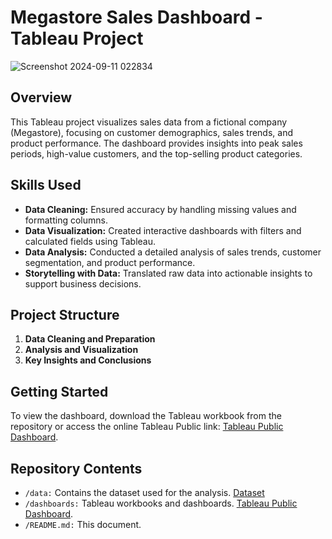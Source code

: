 # **Megastore Sales Dashboard - Tableau Project**


![Screenshot 2024-09-11 022834](https://github.com/user-attachments/assets/01375465-d0ae-490a-ad3f-c04c0bf80824)

## **Overview**
This Tableau project visualizes sales data from a fictional company (Megastore), focusing on customer demographics, sales trends, and product performance. The dashboard provides insights into peak sales periods, high-value customers, and the top-selling product categories.

## **Skills Used**
- **Data Cleaning:** Ensured accuracy by handling missing values and formatting columns.
- **Data Visualization:** Created interactive dashboards with filters and calculated fields using Tableau.
- **Data Analysis:** Conducted a detailed analysis of sales trends, customer segmentation, and product performance.
- **Storytelling with Data:** Translated raw data into actionable insights to support business decisions.

## **Project Structure**
1. **Data Cleaning and Preparation**
2. **Analysis and Visualization**
3. **Key Insights and Conclusions**

## **Getting Started**
To view the dashboard, download the Tableau workbook from the repository or access the online Tableau Public link: [Tableau Public Dashboard](https://public.tableau.com/app/profile/jillian.ireland/viz/MegastoreSalesDashboard/ProductDetails#1).

## **Repository Contents**
- `/data:` Contains the dataset used for the analysis. [Dataset](https://www.kaggle.com/datasets/sahilprajapati143/retail-analysis-large-dataset)
- `/dashboards:` Tableau workbooks and dashboards. [Tableau Public Dashboard](https://public.tableau.com/app/profile/jillian.ireland/viz/MegastoreSalesDashboard/ProductDetails#1).
- `/README.md:` This document.

